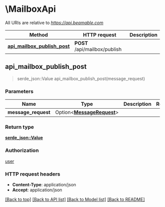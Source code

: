 # \MailboxApi

All URIs are relative to *https://api.beamable.com*

Method | HTTP request | Description
------------- | ------------- | -------------
[**api_mailbox_publish_post**](MailboxApi.md#api_mailbox_publish_post) | **POST** /api/mailbox/publish | 



## api_mailbox_publish_post

> serde_json::Value api_mailbox_publish_post(message_request)


### Parameters


Name | Type | Description  | Required | Notes
------------- | ------------- | ------------- | ------------- | -------------
**message_request** | Option<[**MessageRequest**](MessageRequest.md)> |  |  |

### Return type

[**serde_json::Value**](serde_json::Value.md)

### Authorization

[user](../README.md#user)

### HTTP request headers

- **Content-Type**: application/json
- **Accept**: application/json

[[Back to top]](#) [[Back to API list]](../README.md#documentation-for-api-endpoints) [[Back to Model list]](../README.md#documentation-for-models) [[Back to README]](../README.md)

